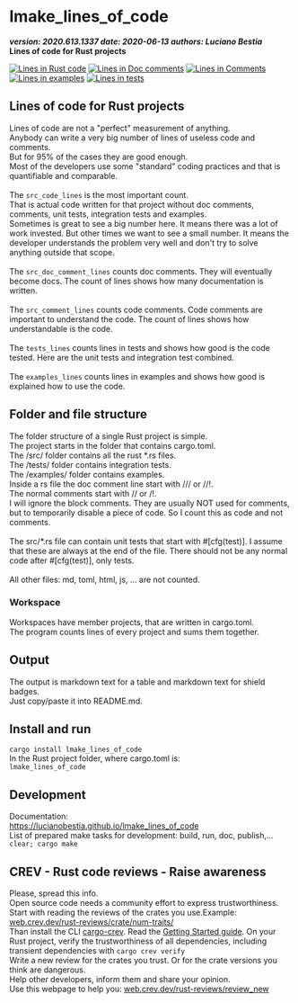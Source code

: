 # lmake_lines_of_code  

[comment]: # (lmake_readme cargo.toml data start)
***version: 2020.613.1337  date: 2020-06-13 authors: Luciano Bestia***  
**Lines of code for Rust projects**

[comment]: # (lmake_readme cargo.toml data end)

[comment]: # (lmake_lines_of_code start)
[![Lines in Rust code](https://img.shields.io/badge/Lines_in_Rust-282-green.svg)](https://github.com/LucianoBestia/lmake_lines_of_code/)
[![Lines in Doc comments](https://img.shields.io/badge/Lines_in_Doc_comments-106-blue.svg)](https://github.com/LucianoBestia/lmake_lines_of_code/)
[![Lines in Comments](https://img.shields.io/badge/Lines_in_comments-51-purple.svg)](https://github.com/LucianoBestia/lmake_lines_of_code/)
[![Lines in examples](https://img.shields.io/badge/Lines_in_examples-0-yellow.svg)](https://github.com/LucianoBestia/lmake_lines_of_code/)
[![Lines in tests](https://img.shields.io/badge/Lines_in_tests-0-orange.svg)](https://github.com/LucianoBestia/lmake_lines_of_code/)

[comment]: # (lmake_lines_of_code end)

## Lines of code for Rust projects

Lines of code are not a "perfect" measurement of anything.\
Anybody can write a very big number of lines of useless code and comments.\
But for 95% of the cases they are good enough.\
Most of the developers use some "standard" coding practices and that is quantifiable and comparable.\
\
The `src_code_lines` is the most important count.\
That is actual code written for that project without  doc comments, comments, unit tests, integration tests and examples.\
Sometimes is great to see a big number here. It means there was a lot of work invested. But other times we want to see a small number. It means the developer understands the problem very well and don't try to solve anything outside that scope.\
\
The `src_doc_comment_lines` counts doc comments. They will eventually become docs. The count of lines shows how many documentation is written.\
\
The `src_comment_lines` counts code comments. Code comments are important to understand the code. The count of lines shows how understandable is the code.\
\
The `tests_lines` counts lines in tests and shows how good is the code tested. Here are the unit tests and integration test combined.\
\
The `examples_lines` counts lines in examples and shows how good is explained how to use the code.  

## Folder and file structure

The folder structure of a single Rust project is simple.\
The project starts in the folder that contains cargo.toml.\
The /src/ folder contains all the rust \*.rs files.\
The /tests/ folder contains integration tests.\
The /examples/ folder contains examples.\
Inside a rs file the doc comment line start with /// or //!.\
The normal comments start with // or /!.\
I will ignore the block comments. They are usually NOT used for comments, but to temporarily disable a piece of code. So I count this as code and not comments.\
\
The src/\*.rs file can contain unit tests that start with #[cfg(test)]. I assume that these are always at the end of the file. There should not be any normal code after #[cfg(test)], only tests.\
\
All other files: md, toml, html, js, ... are not counted.  

### Workspace

Workspaces have member projects, that are written in cargo.toml.\
The program counts lines of every project and sums them together.  

## Output

The output is markdown text for a table and markdown text for shield badges.\
Just copy/paste it into README.md.  

## Install and run

`cargo install lmake_lines_of_code`  
In the Rust project folder, where cargo.toml is:  
`lmake_lines_of_code`

## Development

Documentation:\
<https://lucianobestia.github.io/lmake_lines_of_code>\
List of prepared make tasks for development: build, run, doc, publish,...\
`clear; cargo make`  

## CREV - Rust code reviews - Raise awareness

Please, spread this info.\
Open source code needs a community effort to express trustworthiness.\
Start with reading the reviews of the crates you use.Example: [web.crev.dev/rust-reviews/crate/num-traits/](https://web.crev.dev/rust-reviews/crate/num-traits/)  
Than install the CLI [cargo-crev](https://github.com/crev-dev/cargo-crev)\. Read the [Getting Started guide](https://github.com/crev-dev/cargo-crev/blob/master/cargo-crev/src/doc/getting_started.md).
On your Rust project, verify the trustworthiness of all dependencies, including transient dependencies with `cargo crev verify`\
Write a new review for the crates you trust. Or for the crate versions you think are dangerous.\
Help other developers, inform them and share your opinion.\
Use this webpage to help you: [web.crev.dev/rust-reviews/review_new](https::/web.crev.dev/rust-reviews/review_new)  
